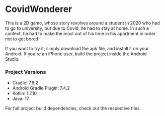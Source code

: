 # CovidWonderer

This is a 2D game, whose story revolves around a student in 2020 who had to go to university, but due to Covid, he had to stay at home.
In such a context, he had to make the most out of his time in his apartment in order not to get bored !

If you want to try it, simply download the apk file, and install it on your Android. If you're an iPhone user, build the project inside the Android Studio.

### Project Versions

- Gradle: 7.6.2
- Android Gradle Plugin: 7.4.2
- Kotlin: 1.7.10
- Java: 17

For full project build dependencies, check out the respective files.

